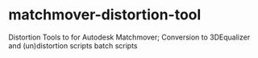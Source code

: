 # matchmover-distortion-tool
Distortion Tools to for Autodesk Matchmover; Conversion to 3DEqualizer and (un)distortion scripts batch scripts

